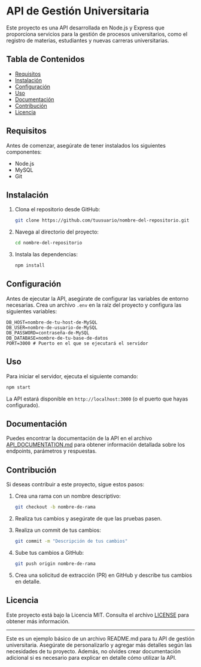 # API de Gestión Universitaria

Este proyecto es una API desarrollada en Node.js y Express que proporciona servicios para la gestión de procesos universitarios, como el registro de materias, estudiantes y nuevas carreras universitarias.

## Tabla de Contenidos

- [Requisitos](#requisitos)
- [Instalación](#instalación)
- [Configuración](#configuración)
- [Uso](#uso)
- [Documentación](#documentación)
- [Contribución](#contribución)
- [Licencia](#licencia)

## Requisitos

Antes de comenzar, asegúrate de tener instalados los siguientes componentes:

- Node.js
- MySQL
- Git

## Instalación

1. Clona el repositorio desde GitHub:

   ```bash
   git clone https://github.com/tuusuario/nombre-del-repositorio.git
   ```

2. Navega al directorio del proyecto:

   ```bash
   cd nombre-del-repositorio
   ```

3. Instala las dependencias:

   ```bash
   npm install
   ```

## Configuración

Antes de ejecutar la API, asegúrate de configurar las variables de entorno necesarias. Crea un archivo `.env` en la raíz del proyecto y configura las siguientes variables:

```
DB_HOST=nombre-de-tu-host-de-MySQL
DB_USER=nombre-de-usuario-de-MySQL
DB_PASSWORD=contraseña-de-MySQL
DB_DATABASE=nombre-de-tu-base-de-datos
PORT=3000 # Puerto en el que se ejecutará el servidor
```

## Uso

Para iniciar el servidor, ejecuta el siguiente comando:

```bash
npm start
```

La API estará disponible en `http://localhost:3000` (o el puerto que hayas configurado).

## Documentación

Puedes encontrar la documentación de la API en el archivo [API_DOCUMENTATION.md](API_DOCUMENTATION.md) para obtener información detallada sobre los endpoints, parámetros y respuestas.

## Contribución

Si deseas contribuir a este proyecto, sigue estos pasos:

1. Crea una rama con un nombre descriptivo:

   ```bash
   git checkout -b nombre-de-rama
   ```

2. Realiza tus cambios y asegúrate de que las pruebas pasen.

3. Realiza un commit de tus cambios:

   ```bash
   git commit -m "Descripción de tus cambios"
   ```

4. Sube tus cambios a GitHub:

   ```bash
   git push origin nombre-de-rama
   ```

5. Crea una solicitud de extracción (PR) en GitHub y describe tus cambios en detalle.

## Licencia

Este proyecto está bajo la Licencia MIT. Consulta el archivo [LICENSE](LICENSE) para obtener más información.

---

Este es un ejemplo básico de un archivo README.md para tu API de gestión universitaria. Asegúrate de personalizarlo y agregar más detalles según las necesidades de tu proyecto. Además, no olvides crear documentación adicional si es necesario para explicar en detalle cómo utilizar la API.
